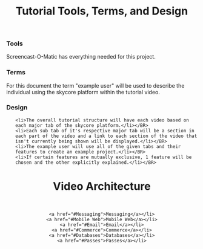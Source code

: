 <div align="center"><h1>Tutorial Tools, Terms, and Design</h1></div>

</BR>

<h3>Tools</h3>

<p>Screencast-O-Matic has everything needed for this project.</p>

<h3>Terms</h3>
	
<p>For this document the term "example user" will be used to describe the individual using the skycore platform within the tutorial video.</p>

<h3>Design</h3>

<ul>

	<li>The overall tutorial structure will have each video based on each major tab of the skycore platform.</li></BR>
	<li>Each sub tab of it's respective major tab will be a section in each part of the video and a link to each section of the video that isn't currently being shown will be displayed.</li></BR>
	<li>The example user will use all of the given tabs and their features to create an example project.</li></BR>
	<li>If certain features are mutually exclusive, 1 feature will be chosen and the other explicitly explained.</li></BR>

</ul>

<div align="center"><h1>Video Architecture</h1></div>

</BR>

<div align="center">

	<a href="#Messaging">Messaging</a></li>
	<a href="#Mobile Web">Mobile Web</a></li>
	<a href="#Email">Email</a></li>
	<a href="#Commerce">Commerce</a></li>
	<a href="#Databases">Databases</a></li>
	<a href="#Passes">Passes</a></li>

</div>


